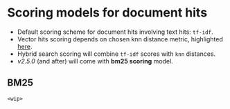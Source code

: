 # Scoring models for document hits

* Default scoring scheme for document hits involving text hits: `tf-idf`.
* Vector hits scoring depends on chosen knn distance metric, highlighted [here](https://github.com/blevesearch/bleve/blob/master/docs/vectors.md#supported).
* Hybrid search scoring will combine `tf-idf` scores with `knn` distances.
* *v2.5.0* (and after) will come with **bm25 scoring** model.

## BM25

`<wip>`
